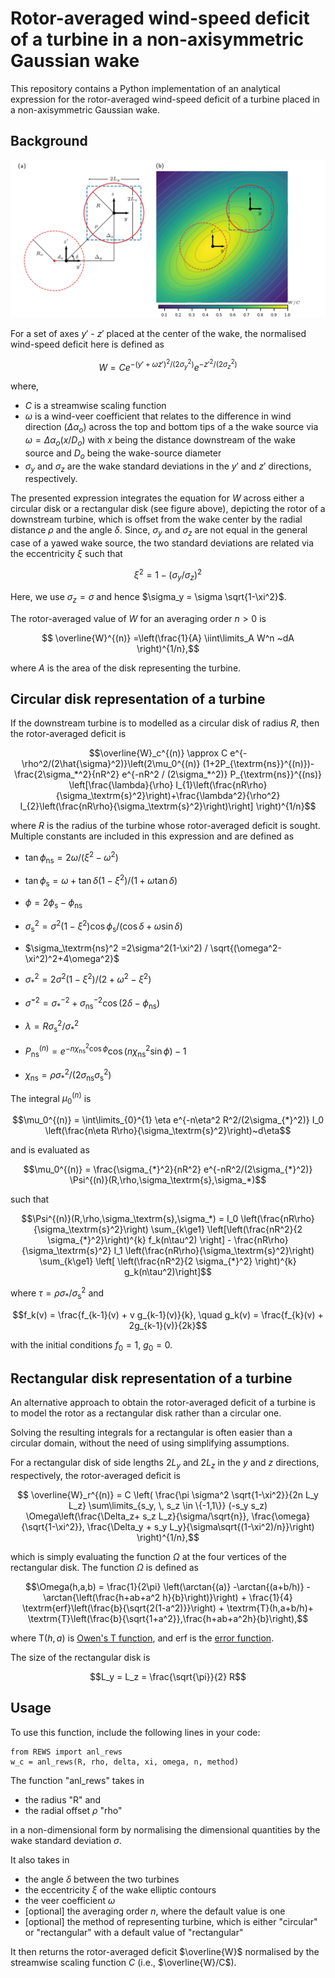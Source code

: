 # Rotor-averaged wind-speed deficit of a turbine in a non-axisymmetric Gaussian wake

This repository contains a Python implementation of an analytical expression for the rotor-averaged wind-speed deficit of a turbine placed in a non-axisymmetric Gaussian wake. 

## Background

![wake](./images/wake.PNG)

For a set of axes $y'$ - $z'$ placed at the center of the wake, the normalised wind-speed deficit here is defined as

$$W = Ce^{-(y'+\omega z')^2/(2\sigma_y^2)} e^{-z'^2/(2\sigma_z^2)}$$

where, 
- $C$ is a streamwise scaling function
- $\omega$ is a wind-veer coefficient that relates to the difference in wind direction ($\Delta \alpha_o$) across the top and bottom tips of a the wake source via $\omega=\Delta \alpha_o (x/D_o)$ with $x$ being the distance downstream of the wake source and $D_o$ being the wake-source diameter
- $\sigma_y$ and $\sigma_z$ are the wake standard deviations in the $y'$ and $z'$ directions, respectively.

The presented expression integrates the equation for $W$ across either a circular disk or a rectangular disk (see figure above), depicting the rotor of a downstream turbine, which is offset from the wake center by the radial distance $\rho$ and the angle $\delta$. Since, $\sigma_y$ and $\sigma_z$ are not equal in the general case of a yawed wake source, the two standard deviations are related via the eccentricity $\xi$ such that 

$$\xi^2=1-(\sigma_y/\sigma_z)^2$$

Here, we use $\sigma_z=\sigma$ and hence $\sigma_y = \sigma \sqrt{1-\xi^2}$.

The rotor-averaged value of $W$ for an averaging order $n>0$ is
```math
    \overline{W}^{(n)}  
    =\left(\frac{1}{A} \iint\limits_A W^n ~dA \right)^{1/n},
```
where $A$ is the area of the disk representing the turbine.

## Circular disk representation of a turbine
If the downstream turbine is to modelled as a circular disk of radius $R$, then the rotor-averaged deficit is
```math
\overline{W}_c^{(n)} \approx C e^{-\rho^2/(2\hat{\sigma}^2)}\left(2\mu_0^{(n)} (1+2P_{\textrm{ns}}^{(n)})-\frac{2\sigma_*^2}{nR^2} e^{-nR^2 / (2\sigma_*^2)} P_{\textrm{ns}}^{(ns)} \left[\frac{\lambda}{\rho} I_{1}\left(\frac{nR\rho}{\sigma_\textrm{s}^2}\right)+\frac{\lambda^2}{\rho^2} I_{2}\left(\frac{nR\rho}{\sigma_\textrm{s}^2}\right)\right] \right)^{1/n}
```

where $R$ is the radius of the turbine whose rotor-averaged deficit is sought. Multiple constants are included in this expression and are defined as
- $\tan{\phi_\textrm{ns}} = 2\omega / (\xi^2 - \omega^2)$
- $\tan{\phi_\textrm{s}} = \omega + \tan{\delta}\left(1-\xi^2\right)  / (1+\omega\tan{\delta})$
- $\phi=2\phi_\textrm{s}-\phi_\textrm{ns}$

- $\sigma_\textrm{s}^2 = 
    \sigma^2\left(1-\xi^2\right) \cos{\phi_\textrm{s}} / (\cos{\delta}+\omega\sin{\delta})$
- $\sigma_\textrm{ns}^2
    =2\sigma^2(1-\xi^2) / \sqrt{(\omega^2-\xi^2)^2+4\omega^2}$
- $\sigma_{*}^2
    =2\sigma^2(1-\xi^2) / (2+\omega^2-\xi^2)$
- $\hat{\sigma}^{-2} = \sigma_{*}^{-2} + \sigma_\textrm{ns}^{-2}\cos{(2\delta-\phi_\textrm{ns})}$
- $\lambda=R\sigma_\textrm{s}^2/\sigma_{*}^2$
- $P_{\textrm{ns}}^{(n)} = e^{-n \chi_{\textrm{ns}}^2 \cos{\phi}} \cos{(n \chi_{\textrm{ns}}^2 \sin{\phi})}-1$
- $\chi_{\textrm{ns}} = \rho \sigma_{*}^2/(2\sigma_\textrm{ns} \sigma_\textrm{s}^2)$

The integral $\mu_0^{(n)}$ is 

$$\mu_0^{(n)} = \int\limits_{0}^{1} \eta e^{-n\eta^2 R^2/(2\sigma_{*}^2)} I_0 \left(\frac{n\eta R\rho}{\sigma_\textrm{s}^2}\right)~d\eta$$

and is evaluated as

```math
\mu_0^{(n)} = \frac{\sigma_{*}^2}{nR^2} e^{-nR^2/(2\sigma_{*}^2)} \Psi^{(n)}(R,\rho,\sigma_\textrm{s},\sigma_*)
```

such that

```math
\Psi^{(n)}(R,\rho,\sigma_\textrm{s},\sigma_*) = I_0 \left(\frac{nR\rho}{\sigma_\textrm{s}^2}\right) \sum_{k\ge1}  \left[\left(\frac{nR^2}{2 \sigma_{*}^2}\right)^{k} f_k(n\tau^2) \right] - \frac{nR\rho}{\sigma_\textrm{s}^2} I_1 \left(\frac{nR\rho}{\sigma_\textrm{s}^2}\right) \sum_{k\ge1} \left[ \left(\frac{nR^2}{2 \sigma_{*}^2} \right)^{k} g_k(n\tau^2)\right]
```

where $\tau = \rho\sigma_{*}/\sigma_\textrm{s}^2$ and 

$$f_k(v) = \frac{f_{k-1}(v) + v g_{k-1}(v)}{k}, \quad g_k(v) = \frac{f_{k}(v) + 2g_{k-1}(v)}{2k}$$

with the initial conditions $f_0=1$, $g_0=0$.

## Rectangular disk representation of a turbine
An alternative approach to obtain the rotor-averaged deficit of a turbine is to model the rotor as a rectangular disk rather than a circular one. 

Solving the resulting integrals for a rectangular is often easier than a circular domain, without the need of using simplifying assumptions.

For a rectangular disk of side lengths $2L_y$ and $2L_z$ in the $y$ and $z$ directions, respectively, the rotor-averaged deficit is

```math
    \overline{W}_r^{(n)} = C
    \left(
    \frac{\pi \sigma^2 \sqrt{1-\xi^2}}{2n  L_y L_z}
    \sum\limits_{s_y, \, s_z \in \{-1,1\}}
    (-s_y s_z)
    \Omega\left(\frac{\Delta_z+ s_z L_z}{\sigma/\sqrt{n}}, \frac{\omega}{\sqrt{1-\xi^2}}, \frac{\Delta_y + s_y L_y}{\sigma\sqrt{(1-\xi^2)/n}}\right)
    \right)^{1/n},
```
which is simply evaluating the function $\Omega$ at the four vertices of the rectangular disk. The function $\Omega$ is defined as

```math
\Omega(h,a,b) = \frac{1}{2\pi} \left(\arctan{(a)} -\arctan{(a+b/h)} - \arctan{\left(\frac{h+ab+a^2 h}{b}\right)}\right) + \frac{1}{4} \textrm{erf}\left(\frac{b}{\sqrt{2(1-a^2)}}\right) +  \textrm{T}(h,a+b/h)+ \textrm{T}\left(\frac{b}{\sqrt{1+a^2}},\frac{h+ab+a^2h}{b}\right),
```
where $\textrm{T}(h,a)$ is [Owen's T function](https://en.wikipedia.org/wiki/Owen%27s_T_function), and erf is the [error function](https://en.wikipedia.org/wiki/Error_function).

The size of the rectangular disk is
```math
L_y = L_z = \frac{\sqrt{\pi}}{2} R
```

## Usage

To use this function, include the following lines in your code:
```
from REWS import anl_rews
w_c = anl_rews(R, rho, delta, xi, omega, n, method)
```

The function "anl_rews" takes in
- the radius "R" and
- the radial offset $\rho$ "rho"

in a non-dimensional form by normalising the dimensional quantities by the wake standard deviation $\sigma$.

It also takes in
- the angle $\delta$ between the two turbines
- the eccentricity $\xi$ of the wake elliptic contours
- the veer coefficient $\omega$
- [optional] the averaging order $n$, where the default value is one
- [optional] the method of representing turbine, which is either "circular" or "rectangular" with a default value of "rectangular"

It then returns the rotor-averaged deficit $\overline{W}$ normalised by the streamwise scaling function $C$ (i.e., $\overline{W}/C$).

